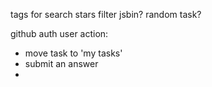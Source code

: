 tags for search
stars filter
jsbin?
random task?

github auth
user action:
- move task to 'my tasks'
- submit an answer
- 